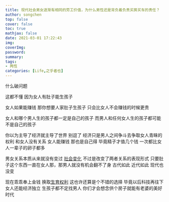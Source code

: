 ```yaml
---
title: 现代社会男女逐渐有相同的劳工价值，为什么男性还是背负着负责买房买车的责任？
author: songchen
top: false
cover: false
toc: true
mathjax: false
date: 2021-03-01 17:22:43
img:
coverImg:
password:
summary:
tags:
- 两性
categories: [Life,之乎者也]
---
```

什么破问题

这都不懂 因为女人有肚子能生孩子

女人如果能赚钱 那你想要人家肚子生孩子 只会比女人不会赚钱的时候更贵

女人和哪个男人生的孩子都一定是自己的孩子 而男人和任何女人生的孩子都可能不是自己的孩子

你以为主导了经济就主导了世界 别逗了 经济只是男人之间争斗去争取女人青睐的权利 和女人没有关系 女人能赚钱 那也是自己得 毕竟精子才值几个钱 一次都比女人一辈子的卵子都多

男女关系本质从来就没有变过 [社会变化](https://www.zhihu.com/search?q=%E7%A4%BE%E4%BC%9A%E5%8F%98%E5%8C%96&search_source=Entity&hybrid_search_source=Entity&hybrid_search_extra=%7B%22sourceType%22%3A%22answer%22%2C%22sourceId%22%3A277467644%7D) 不过是改变了两者关系的表现形式 只要肚子这个东西一直在女人那，那男人就没有机会翻不了身 古代如此 近代如此 现代也没变

现在乖乖奉上金钱 换取[生育权利](https://www.zhihu.com/search?q=%E7%94%9F%E8%82%B2%E6%9D%83%E5%88%A9&search_source=Entity&hybrid_search_source=Entity&hybrid_search_extra=%7B%22sourceType%22%3A%22answer%22%2C%22sourceId%22%3A277467644%7D) 这也许还算是个不错的选择 毕竟以后科技再往下 女人还能经济独立 生孩子都不定找男人 你们才会想念供个房子就能有老婆的美好时代